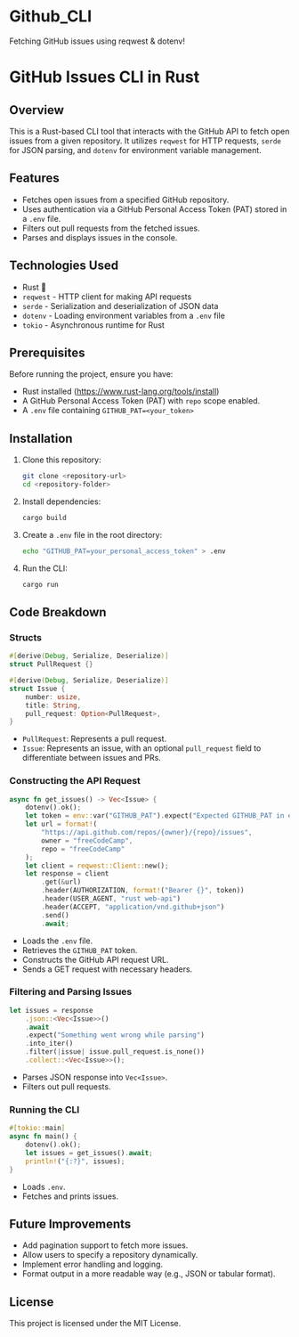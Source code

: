 # Github_CLI
Fetching GitHub issues using reqwest &amp; dotenv!




# GitHub Issues CLI in Rust

## Overview
This is a Rust-based CLI tool that interacts with the GitHub API to fetch open issues from a given repository. It utilizes `reqwest` for HTTP requests, `serde` for JSON parsing, and `dotenv` for environment variable management.

## Features
- Fetches open issues from a specified GitHub repository.
- Uses authentication via a GitHub Personal Access Token (PAT) stored in a `.env` file.
- Filters out pull requests from the fetched issues.
- Parses and displays issues in the console.

## Technologies Used
- Rust 🦀
- `reqwest` - HTTP client for making API requests
- `serde` - Serialization and deserialization of JSON data
- `dotenv` - Loading environment variables from a `.env` file
- `tokio` - Asynchronous runtime for Rust

## Prerequisites
Before running the project, ensure you have:
- Rust installed (https://www.rust-lang.org/tools/install)
- A GitHub Personal Access Token (PAT) with `repo` scope enabled.
- A `.env` file containing `GITHUB_PAT=<your_token>`

## Installation
1. Clone this repository:
   ```sh
   git clone <repository-url>
   cd <repository-folder>
   ```
2. Install dependencies:
   ```sh
   cargo build
   ```
3. Create a `.env` file in the root directory:
   ```sh
   echo "GITHUB_PAT=your_personal_access_token" > .env
   ```
4. Run the CLI:
   ```sh
   cargo run
   ```

## Code Breakdown

### Structs
```rust
#[derive(Debug, Serialize, Deserialize)]
struct PullRequest {}

#[derive(Debug, Serialize, Deserialize)]
struct Issue {
    number: usize,
    title: String,
    pull_request: Option<PullRequest>,
}
```
- `PullRequest`: Represents a pull request.
- `Issue`: Represents an issue, with an optional `pull_request` field to differentiate between issues and PRs.

### Constructing the API Request
```rust
async fn get_issues() -> Vec<Issue> {
    dotenv().ok();
    let token = env::var("GITHUB_PAT").expect("Expected GITHUB_PAT in env file");
    let url = format!(
        "https://api.github.com/repos/{owner}/{repo}/issues",
        owner = "freeCodeCamp",
        repo = "freeCodeCamp"
    );
    let client = reqwest::Client::new();
    let response = client
        .get(&url)
        .header(AUTHORIZATION, format!("Bearer {}", token))
        .header(USER_AGENT, "rust web-api")
        .header(ACCEPT, "application/vnd.github+json")
        .send()
        .await;
```
- Loads the `.env` file.
- Retrieves the `GITHUB_PAT` token.
- Constructs the GitHub API request URL.
- Sends a GET request with necessary headers.

### Filtering and Parsing Issues
```rust
let issues = response
    .json::<Vec<Issue>>()
    .await
    .expect("Something went wrong while parsing")
    .into_iter()
    .filter(|issue| issue.pull_request.is_none())
    .collect::<Vec<Issue>>();
```
- Parses JSON response into `Vec<Issue>`.
- Filters out pull requests.

### Running the CLI
```rust
#[tokio::main]
async fn main() {
    dotenv().ok();
    let issues = get_issues().await;
    println!("{:?}", issues);
}
```
- Loads `.env`.
- Fetches and prints issues.

## Future Improvements
- Add pagination support to fetch more issues.
- Allow users to specify a repository dynamically.
- Implement error handling and logging.
- Format output in a more readable way (e.g., JSON or tabular format).

## License
This project is licensed under the MIT License.

